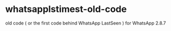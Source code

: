 # whatsapplstimest-old-code
old code ( or the first code behind WhatsApp LastSeen ) for WhatsApp 2.8.7
